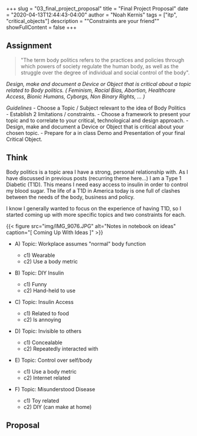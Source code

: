 +++
slug = "03_final_project_proposal"
title = "Final Project Proposal"
date = "2020-04-13T12:44:43-04:00"
author = "Noah Kernis"
tags = ["itp", "critical_objects"]
description = "\"Constraints are your friend\""
showFullContent = false
+++

## Assignment

> "The term body politics refers to the practices and policies through which powers of society regulate the human body, as well as the struggle over the degree of individual and social control of the body".

*Design, make and document a Device or Object that is critical about a topic related to Body politics. ( Feminism, Racial Bias, Abortion, Healthcare Access, Bionic Humans, Cyborgs, Non Binary Rights, ... )*

*Guidelines*
	- Choose a Topic / Subject relevant to the idea of Body Politics  
	- Establish 2 limitations / constraints.
	- Choose a framework to present your topic and to correlate to your critical, technological and design approach.
	- Design, make and document a Device or Object that is critical about your chosen topic.
	- Prepare for a in class Demo and Presentation of your final Critical Object.

## Think

Body politics is a topic area I have a strong, personal relationship with. As I have discussed in previous posts (recurring theme here...) I am a Type 1 Diabetic (T1D). This means I need easy access to insulin in order to control my blood sugar. The life of a T1D in America today is one full of clashes between the needs of the body, business and policy. 

I know I generally wanted to focus on the experience of having T1D, so I started coming up with more specific topics and two constraints for each.

{{< figure src="img/IMG_9076.JPG" alt="Notes in notebook on ideas" caption="[ Coming Up With Ideas ]" >}}

* A) Topic: Workplace assumes "normal" body function
	- c1) Wearable
	- c2) Use a body metric

* B) Topic: DIY Insulin
	- c1) Funny 
	- c2) Hand-held to use

* C) Topic: Insulin Access
	- c1) Related to food
	- c2) Is annoying 

* D) Topic: Invisible to others
	- c1) Concealable
	- c2) Repeatedly interacted with 

* E) Topic: Control over self/body
	- c1) Use a body metric
	- c2) Internet related

* F) Topic: Misunderstood Disease
	- c1) Toy related
	- c2) DIY (can make at home)

## Proposal

